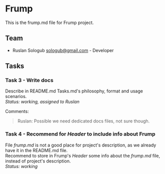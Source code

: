 # Frump

This is the frump.md file for Frump project. 

## Team
* Ruslan Sologub <sologub@gmail.com> - Developer

## Tasks

### Task 3 - Write docs
Describe in README.md Tasks.md's philosophy, format and usage scenarios.  
_Status: working, assigned to Ruslan_  

Comments:
> Ruslan: Possible we need dedicated docs files, not sure though.   

### Task 4 - Recommend for _Header_ to include info about Frump
File _frump.md_ is not a good place for project's description, as
we already have it in the README.md file.  
Recommend to store in Frump's _Header_ some info about the _frump.md_ file, 
instead of project's description.  
_Status: working_


 
